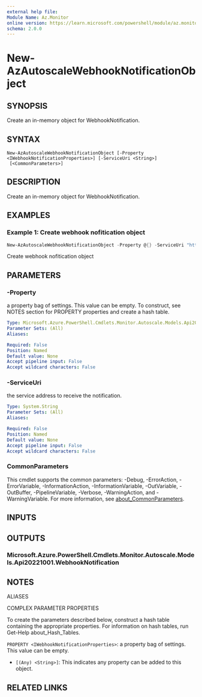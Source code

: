 ```yaml
---
external help file:
Module Name: Az.Monitor
online version: https://learn.microsoft.com/powershell/module/az.monitor/new-azautoscalewebhooknotificationobject
schema: 2.0.0
---
```


# New-AzAutoscaleWebhookNotificationObject

## SYNOPSIS
Create an in-memory object for WebhookNotification.

## SYNTAX

```
New-AzAutoscaleWebhookNotificationObject [-Property <IWebhookNotificationProperties>] [-ServiceUri <String>]
 [<CommonParameters>]
```

## DESCRIPTION
Create an in-memory object for WebhookNotification.

## EXAMPLES

### Example 1: Create webhook nofitication object
```powershell
New-AzAutoscaleWebhookNotificationObject -Property @{} -ServiceUri "http://myservice.com"
```

Create webhook nofitication object

## PARAMETERS

### -Property
a property bag of settings.
This value can be empty.
To construct, see NOTES section for PROPERTY properties and create a hash table.

```yaml
Type: Microsoft.Azure.PowerShell.Cmdlets.Monitor.Autoscale.Models.Api20221001.IWebhookNotificationProperties
Parameter Sets: (All)
Aliases:

Required: False
Position: Named
Default value: None
Accept pipeline input: False
Accept wildcard characters: False
```

### -ServiceUri
the service address to receive the notification.

```yaml
Type: System.String
Parameter Sets: (All)
Aliases:

Required: False
Position: Named
Default value: None
Accept pipeline input: False
Accept wildcard characters: False
```

### CommonParameters
This cmdlet supports the common parameters: -Debug, -ErrorAction, -ErrorVariable, -InformationAction, -InformationVariable, -OutVariable, -OutBuffer, -PipelineVariable, -Verbose, -WarningAction, and -WarningVariable. For more information, see [about_CommonParameters](http://go.microsoft.com/fwlink/?LinkID=113216).

## INPUTS

## OUTPUTS

### Microsoft.Azure.PowerShell.Cmdlets.Monitor.Autoscale.Models.Api20221001.WebhookNotification

## NOTES

ALIASES

COMPLEX PARAMETER PROPERTIES

To create the parameters described below, construct a hash table containing the appropriate properties. For information on hash tables, run Get-Help about_Hash_Tables.


`PROPERTY <IWebhookNotificationProperties>`: a property bag of settings. This value can be empty.
  - `[(Any) <String>]`: This indicates any property can be added to this object.

## RELATED LINKS

